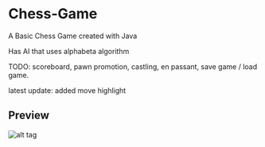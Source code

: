 # Chess-Game
A Basic Chess Game created with Java

Has AI that uses alphabeta algorithm



TODO: 
scoreboard, 
pawn promotion, 
castling, 
en passant,
save game / load game.

latest update:
added move highlight

<!--To fix:
(Bug: When increased depth > 1 for some reason removes king and creates null pointer exception, currently fixing it)-->

Preview
-------------
![alt tag](https://raw.githubusercontent.com/SHeston/Chess-Game/master/chess_capture.PNG)
